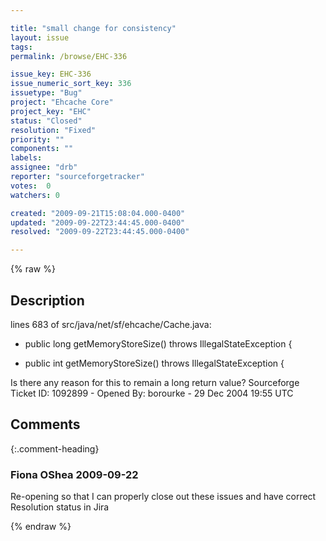 ```yaml
---

title: "small change for consistency"
layout: issue
tags: 
permalink: /browse/EHC-336

issue_key: EHC-336
issue_numeric_sort_key: 336
issuetype: "Bug"
project: "Ehcache Core"
project_key: "EHC"
status: "Closed"
resolution: "Fixed"
priority: ""
components: ""
labels: 
assignee: "drb"
reporter: "sourceforgetracker"
votes:  0
watchers: 0

created: "2009-09-21T15:08:04.000-0400"
updated: "2009-09-22T23:44:45.000-0400"
resolved: "2009-09-22T23:44:45.000-0400"

---
```




{% raw %}



## Description

<div markdown="1" class="description">

lines 683 of src/java/net/sf/ehcache/Cache.java:

-    public long getMemoryStoreSize() throws
IllegalStateException {

+    public int getMemoryStoreSize() throws
IllegalStateException {


Is there any reason for this to remain a long return value?
Sourceforge Ticket ID: 1092899 - Opened By: borourke - 29 Dec 2004 19:55 UTC

</div>

## Comments


{:.comment-heading}
### **Fiona OShea** <span class="date">2009-09-22</span>

<div markdown="1" class="comment">

Re-opening so that I can properly close out these issues and have correct Resolution status in Jira

</div>



{% endraw %}
